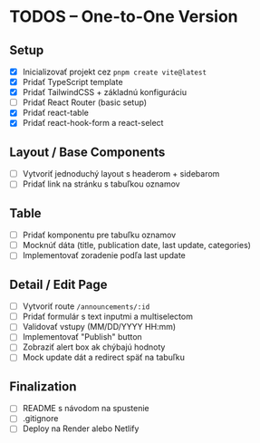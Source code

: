 # TODOS – One-to-One Version

## Setup

- [X] Inicializovať projekt cez `pnpm create vite@latest`
- [X] Pridať TypeScript template
- [X] Pridať TailwindCSS + základnú konfiguráciu
- [ ] Pridať React Router (basic setup)
- [X] Pridať react-table
- [X] Pridať react-hook-form a react-select

## Layout / Base Components

- [ ] Vytvoriť jednoduchý layout s headerom + sidebarom
- [ ] Pridať link na stránku s tabuľkou oznamov

## Table

- [ ] Pridať komponentu pre tabuľku oznamov
- [ ] Mocknúť dáta (title, publication date, last update, categories)
- [ ] Implementovať zoradenie podľa last update

## Detail / Edit Page

- [ ] Vytvoriť route `/announcements/:id`
- [ ] Pridať formulár s text inputmi a multiselectom
- [ ] Validovať vstupy (MM/DD/YYYY HH:mm)
- [ ] Implementovať "Publish" button
- [ ] Zobraziť alert box ak chýbajú hodnoty
- [ ] Mock update dát a redirect späť na tabuľku

## Finalization

- [ ] README s návodom na spustenie
- [ ] .gitignore
- [ ] Deploy na Render alebo Netlify
